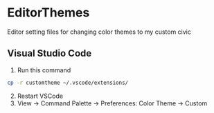 # EditorThemes

Editor setting files for changing color themes to my custom civic

## Visual Studio Code

1. Run this command

```zsh
cp -r customtheme ~/.vscode/extensions/
```

2. Restart VSCode
3. View -> Command Palette -> Preferences: Color Theme -> Custom
